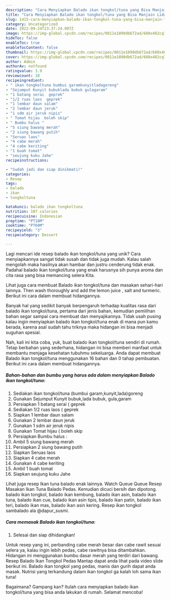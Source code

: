 ```yaml
---
description: "Cara Menyiapkan Balado ikan tongkol/tuna yang Bisa Manjain Lidah"
title: "Cara Menyiapkan Balado ikan tongkol/tuna yang Bisa Manjain Lidah"
slug: 1415-cara-menyiapkan-balado-ikan-tongkol-tuna-yang-bisa-manjain-lidah
category: Uncategorized
date: 2022-09-24T23:37:24.097Z
image: https://img-global.cpcdn.com/recipes/0811e1890db672ad/680x482cq70/balado-ikan-tongkoltuna-foto-resep-utama.jpg
hideToc: false
enableToc: true
enableTocContent: false
thumbnail: https://img-global.cpcdn.com/recipes/0811e1890db672ad/680x482cq70/balado-ikan-tongkoltuna-foto-resep-utama.jpg
cover: https://img-global.cpcdn.com/recipes/0811e1890db672ad/680x482cq70/balado-ikan-tongkoltuna-foto-resep-utama.jpg
author: Admin
authorAv: notfound
ratingvalue: 3.9
reviewcount: 10
recipeingredient:
- " ikan tongkoltuna bumbui garamkunyitladagoreng"
- "Sejumput Kunyit bubuklada bubuk gulagaram"
- "1 batang serai  geprek"
- "1/2 ruas laos  geprek"
- "1 lembar daun salam"
- "2 lembar daun jeruk"
- "1 sdm air jeruk nipis"
- " Tomat hijau  boleh skip"
- " Bumbu halus "
- "5 siung bawang merah"
- "2 siung bawang putih"
- "Seruas laos"
- "4 cabe merah"
- "4 cabe keriting"
- "1 buah tomat"
- "seujung kuku Jahe"
recipeinstructions:

- "Sudah jadi dan siap dinikmati!"
categories:
- Resep
tags:
- balado
- ikan
- tongkoltuna

katakunci: balado ikan tongkoltuna 
nutrition: 107 calories
recipecuisine: Indonesian
preptime: "PT18M"
cooktime: "PT60M"
recipeyield: "3"
recipecategory: Dessert

---
```





Lagi mencari ide resep balado ikan tongkol/tuna yang unik? Cara menyiapkannya sangat tidak susah dan tidak juga mudah. Kalau salah mengolah maka hasilnya akan hambar dan justru cenderung tidak enak. Padahal balado ikan tongkol/tuna yang enak harusnya sih punya aroma dan cita rasa yang bisa memancing selera Kita.





Lihat juga cara membuat Balado ikan tongkol/tuna dan masakan sehari-hari lainnya. Then wash thoroughly and add the lemon juice , salt and turmeric. Berikut ini cara dalam membuat hidangannya.

Banyak hal yang sedikit banyak berpengaruh terhadap kualitas rasa dari balado ikan tongkol/tuna, pertama dari jenis bahan, kemudian pemilihan bahan segar sampai cara membuat dan menyajikannya. Tidak usah pusing kalau ingin menyiapkan balado ikan tongkol/tuna enak di mana pun kamu berada, karena asal sudah tahu triknya maka hidangan ini bisa menjadi suguhan spesial.






Nah, kali ini kita coba, yuk, buat balado ikan tongkol/tuna sendiri di rumah. Tetap berbahan yang sederhana, hidangan ini bisa memberi manfaat untuk membantu menjaga kesehatan tubuhmu sekeluarga. Anda dapat membuat Balado ikan tongkol/tuna menggunakan 16 bahan dan 0 tahap pembuatan. Berikut ini cara dalam membuat hidangannya.

<!--inarticleads1-->

##### Bahan-bahan dan bumbu yang harus ada dalam menyiapkan Balado ikan tongkol/tuna:

1. Sediakan  ikan tongkol/tuna (bumbui garam,kunyit,lada)goreng
1. Gunakan Sejumput Kunyit bubuk,lada bubuk, gula,garam
1. Persiapkan 1 batang serai ( geprek
1. Sediakan 1/2 ruas laos ( geprek
1. Siapkan 1 lembar daun salam
1. Gunakan 2 lembar daun jeruk
1. Gunakan 1 sdm air jeruk nipis
1. Gunakan  Tomat hijau ( boleh skip
1. Persiapkan  Bumbu halus :
1. Ambil 5 siung bawang merah
1. Persiapkan 2 siung bawang putih
1. Siapkan Seruas laos
1. Siapkan 4 cabe merah
1. Gunakan 4 cabe keriting
1. Ambil 1 buah tomat
1. Siapkan seujung kuku Jahe


Lihat juga resep Ikan tuna balado enak lainnya. Watch Queue Queue Resep Masakan Ikan Tuna Balado Pedas. Kemudian dicuci bersih dan dipotong. balado ikan tongkol, balado ikan kembung, balado ikan asin, balado ikan tuna, balado ikan cue, balado ikan asin tipis, balado ikan patin, balado ikan teri, balado ikan mas, balado ikan asin kering. Resep ikan tongkol sambalado ala @dapur_susmi. 

<!--inarticleads2-->

##### Cara memasak Balado ikan tongkol/tuna:


1. Selesai dan siap dihidangkan!

Untuk resep yang ini, perbanding cabe merah besar dan cabe rawit sesuai selera ya, kalau ingin lebih pedas, cabe rawitnya bisa ditambahkan. Hidangan ini menggunakan bumbu dasar merah yang terdiri dari bawang. Resep Balado Ikan Tongkol Pedas Mantap dapat anda lihat pada video slide berikut ini. Balado ikan tongkol yang pedas, manis dan gurih dapat anda masak. Nutrisi yang terkandung dalam ikan tongkol ga kalah loh sama ikan tuna! 

Bagaimana? Gampang kan? Itulah cara menyiapkan balado ikan tongkol/tuna yang bisa anda lakukan di rumah. Selamat mencoba!

